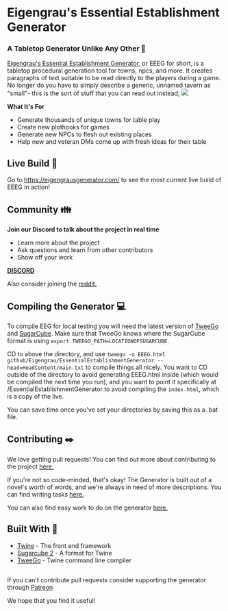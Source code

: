 # Eigengrau's Essential Establishment Generator

### A Tabletop Generator Unlike Any Other :game_die:

[Eigengrau's Essential Establishment Generator](https://eigengrausgenerator.com/), or EEEG for short, is a tabletop procedural generation tool for towns, npcs, and more. It creates paragraphs of text suitable to be read directly to the players during a game. No longer do you have to simply describe a generic, unnamed tavern as "small"- this is the sort of stuff that you can read out instead;
![](https://i.imgur.com/SMoFRno.png)


**What It's For**
* Generate thousands of unique towns for table play
* Create new plothooks for games
* Generate new NPCs to flesh out existing places
* Help new and veteran DMs come up with fresh ideas for their table

## Live Build :rocket:
Go to https://eigengrausgenerator.com/ to see the most current live build of EEEG in action!

## Community :family:
**Join our Discord to talk about the project in real time**
* Learn more about the project
* Ask questions and learn from other contributors
* Show off your work

**[DISCORD](https://discord.gg/A543VC5)**

Also consider joining the [reddit.](www.reddit.com/r/EigengrausGenerator)

## Compiling the Generator :computer:
To compile EEG for local testing you will need the latest version of [TweeGo](https://www.motoslave.net/tweego/docs/) and [SugarCube](http://www.motoslave.net/sugarcube/2/). Make sure that TweeGo knows where the SugarCube format is using `export TWEEGO_PATH=LOCATIONOFSUGARCUBE`.

CD to above the directory, and use `tweego -o EEEG.html github/Eigengrau/EssentialEstablishmentGenerator --head=HeadContent/main.txt` to compile things all nicely. You want to CD outside of the directory to avoid generating EEEG.html inside (which would be compiled the next time you run), and you want to point it specifically at /EssentialEstablishmentGenerator to avoid compiling the `index.html`, which is a copy of the live.

You can save time once you've set your directories by saving this as a .bat file.

## Contributing :black_nib:
We love getting pull requests! You can find out more about contributing to the project [here.](https://github.com/ryceg/Eigengrau-s-Essential-Establishment-Generator/wiki/Contributing) 

If you're not so code-minded, that's okay! The Generator is built out of a novel's worth of words, and we're always in need of more descriptions. You can find writing tasks [here.](https://github.com/ryceg/Eigengrau-s-Essential-Establishment-Generator/issues?q=is%3Aissue+is%3Aopen+label%3AWriting)

You can also find easy work to do on the generator [here.](https://github.com/ryceg/Eigengrau-s-Essential-Establishment-Generator/issues?q=is%3Aissue+is%3Aopen+label%3A%22good+first+issue%22)


## Built With :hammer:
* [Twine](https://twinery.org/) - The front end framework 
* [Sugarcube 2](https://www.motoslave.net/sugarcube/2/) - A format for Twine
* [TweeGo](https://www.motoslave.net/tweego/) - Twine command line compiler

##

If you can't contribute pull requests consider supporting the generator through [Patreon](https://www.patreon.com/eigengrausgenerator)

We hope that you find it useful!

